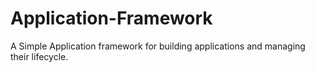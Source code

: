 # Application-Framework
A Simple Application framework for building applications and managing their lifecycle.
